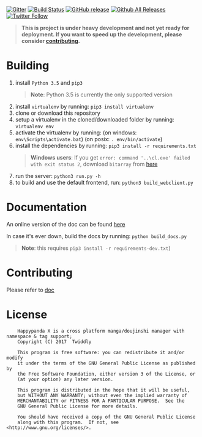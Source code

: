 [![Gitter](https://badges.gitter.im/Join%20Chat.svg)](https://gitter.im/Pewpews/happypandax?utm_source=badge&utm_medium=badge&utm_campaign=pr-badge&utm_content=badge)
[![Build Status](https://travis-ci.org/Pewpews/happypandax.svg?branch=master)](https://travis-ci.org/Pewpews/happypandax)
[![GitHub release](https://img.shields.io/github/release/happypandax/server.svg)]()
[![Github All Releases](https://img.shields.io/github/downloads/happypandax/server/total.svg)]()
[![Twitter Follow](https://img.shields.io/twitter/follow/pewspew.svg?style=social&label=Follow)](https://twitter.com/pewspew)

> **This is project is under heavy development and not yet ready for deployment. If you want to speed up the development, please consider [contributing](https://happypandax.github.io/server/env.html).**

# Building

1. install `Python 3.5` and `pip3`
    > **Note**: Python 3.5 is currently the only supported version
2. install `virtualenv` by running: `pip3 install virtualenv`
3. clone or download this repository
4. setup a virtualenv in the cloned/downloaded folder by running: `virtualenv env`
5. activate the virtualenv by running: (on windows: `env\Scripts\activate.bat`) (on posix: `. env/bin/activate`)
6. install the dependencies by running: `pip3 install -r requirements.txt`
    > **Windows users**: If you get `error: command '..\cl.exe' failed with exit status 2`, download `bitarray` from [here](http://www.lfd.uci.edu/%7Egohlke/pythonlibs/#bitarray)
7. run the server: `python3 run.py -h`
8. to build and use the default frontend, run: `python3 build_webclient.py`

# Documentation

An online version of the doc can be found [here](https://happypandax.github.io/server/)

In case it's ever down, build the docs by running: `python build_docs.py`
>**Note**: this requires `pip3 install -r requirements-dev.txt`)

# Contributing

Please refer to [doc](https://pewpews.github.io/happypandax/#for-developers)

# License

```
    Happypanda X is a cross platform manga/doujinshi manager with namespace & tag support;
    Copyright (C) 2017  Twiddly

    This program is free software: you can redistribute it and/or modify
    it under the terms of the GNU General Public License as published by
    the Free Software Foundation, either version 3 of the License, or
    (at your option) any later version.

    This program is distributed in the hope that it will be useful,
    but WITHOUT ANY WARRANTY; without even the implied warranty of
    MERCHANTABILITY or FITNESS FOR A PARTICULAR PURPOSE.  See the
    GNU General Public License for more details.

    You should have received a copy of the GNU General Public License
    along with this program.  If not, see <http://www.gnu.org/licenses/>.
```